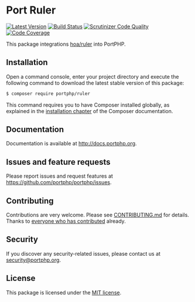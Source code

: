 # Port Ruler

[![Latest Version](https://img.shields.io/github/release/portphp/ruler.svg?style=flat-square)](https://github.com/portphp/ruler/releases)
[![Build Status](https://travis-ci.org/portphp/ruler.svg)](https://travis-ci.org/portphp/ruler)
[![Scrutinizer Code Quality](https://scrutinizer-ci.com/g/portphp/ruler/badges/quality-score.png?b=master)](https://scrutinizer-ci.com/g/portphp/ruler/?branch=master)
[![Code Coverage](https://scrutinizer-ci.com/g/portphp/ruler/badges/coverage.png?b=master)](https://scrutinizer-ci.com/g/portphp/ruler/?branch=master)

This package integrations [hoa/ruler](https://github.com/hoa/ruler) into PortPHP.

## Installation

Open a command console, enter your project directory and execute the
following command to download the latest stable version of this package:

```bash
$ composer require portphp/ruler
```

This command requires you to have Composer installed globally, as explained
in the [installation chapter](https://getcomposer.org/doc/00-intro.md)
of the Composer documentation.

## Documentation

Documentation is available at http://docs.portphp.org.

## Issues and feature requests

Please report issues and request features at https://github.com/portphp/portphp/issues.

## Contributing

Contributions are very welcome. Please see [CONTRIBUTING.md](CONTRIBUTING.md) for
details. Thanks to [everyone who has contributed](https://github.com/portphp/ruler/graphs/contributors)
already.

## Security

If you discover any security-related issues, please contact us at
[security@portphp.org](mailto:security@portphp.org).

## License

This package is licensed under the [MIT license](LICENSE).
